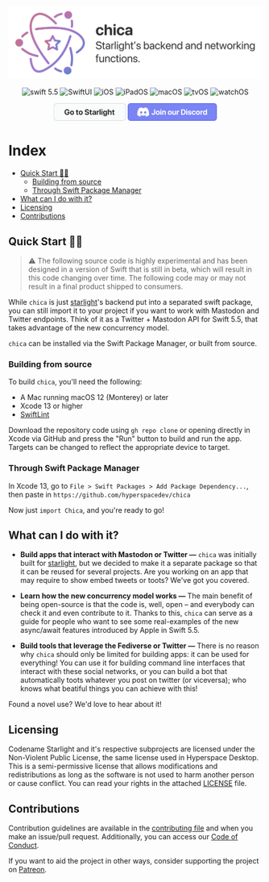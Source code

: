 <div align="center">

![Banner](./Resources/banner.png)

![swift 5.5](https://img.shields.io/badge/swift-5.5-blue.svg)
![SwiftUI](https://img.shields.io/badge/-SwiftUI-blue.svg)
![iOS](https://img.shields.io/badge/os-iOS-green.svg)
![iPadOS](https://img.shields.io/badge/os-iPadOS-green.svg)
![macOS](https://img.shields.io/badge/os-macOS-green.svg)
![tvOS](https://img.shields.io/badge/os-tvOS-green.svg)
![watchOS](https://img.shields.io/badge/os-watchOS-green.svg)

<a href="https://github.com/hyperspacedev/starlight"><img src="./Resources/go-to-starlight.png" width="143" height="35"/></a> <a href="https://discord.gg/c69AXwk"><img src="./Resources/discord.png" width="177" height="35"/> </a>
    
</div>

# Index

<!-- Pages -->
[qsp]: #quick-start-
[bfs]: #building-from-source
[spm]: #through-swift-package-manager
[wcidwi]: #what-can-i-do-with-it
[licensing]: #licensing
[cntrbtn]: #contributions

<!-- Links -->
- [Quick Start 🏃‍♂️][qsp]
    - [Building from source][bfs]
    - [Through Swift Package Manager][spm]
- [What can I do with it?][wcidwi]
- [Licensing][licensing]
- [Contributions][cntrbtn]

## Quick Start 🏃‍♂️

> :warning: The following source code is highly experimental and  has been designed in a version of Swift that is still in beta, which will result in this code changing over time. The following code may or may not result in a final product shipped to consumers.

While `chica` is just [starlight][starlight]'s backend put into a separated swift package, you can still import it to your project if you want to work with Mastodon and Twitter endpoints. Think of it as a Twitter + Mastodon API for Swift 5.5, that takes advantage of the new concurrency model.

`chica` can be installed via the Swift Package Manager, or built from source.

### Building from source

To build `chica`, you'll need the following:

- A Mac running macOS 12 (Monterey) or later
- Xcode 13 or higher
- [SwiftLint][sl]

Download the repository code using `gh repo clone` or opening directly in Xcode via GitHub and press the "Run" button to build and run the app. Targets can be changed to reflect the appropriate device to target.

### Through Swift Package Manager

In Xcode 13, go to `File > Swift Packages > Add Package Dependency...`, then paste in `https://github.com/hyperspacedev/chica`

Now just `import Chica`, and you're ready to go!

## What can I do with it?

- **Build apps that interact with Mastodon or Twitter —** `chica` was initially built for [starlight][starlight], but we decided to make it a separate package so that it can be reused for several projects. Are you working on an app that may require to show embed tweets or toots? We've got you covered.

- **Learn how the new concurrency model works —** The main benefit of being open-source is that the code is, well, open – and everybody can check it and even contribute to it. Thanks to this, `chica` can serve as a guide for people who want to see some real-examples of the new async/await features introduced by Apple in Swift 5.5.

- **Build tools that leverage the Fediverse or Twitter —** There is no reason why `chica` should only be limited for building apps: it can be used for everything! You can use it for building command line interfaces that interact with these social networks, or you can build a bot that automatically toots whatever you post on twitter (or viceversa); who knows what beatiful things you can achieve with this!

Found a novel use? We'd love to hear about it!

## Licensing

Codename Starlight and it's respective subprojects are licensed under the Non-Violent Public License, the same license used in Hyperspace Desktop. This is a semi-permissive license that allows modifications and redistributions as long as the software is not used to harm another person or cause conflict. You can read your rights in the attached [LICENSE][license] file.

## Contributions

Contribution guidelines are available in the [contributing file][cf] and when you make an issue/pull request. Additionally, you can access our [Code of Conduct][coc].

If you want to aid the project in other ways, consider supporting the project on [Patreon](https://patreon.com/hyperspacedev).

<!-- Links -->
[starlight]: https://github.com/hyperspacedev/starlight
[sl]: https://github.com/realm/swiftlint
[ptrn]: https://patreon.com/hyperspacedev

<!-- Files -->
[license]: LICENSE.txt
[cf]: .github/contributing.md
[coc]: .github/CODE_OF_CONDUCT.md
